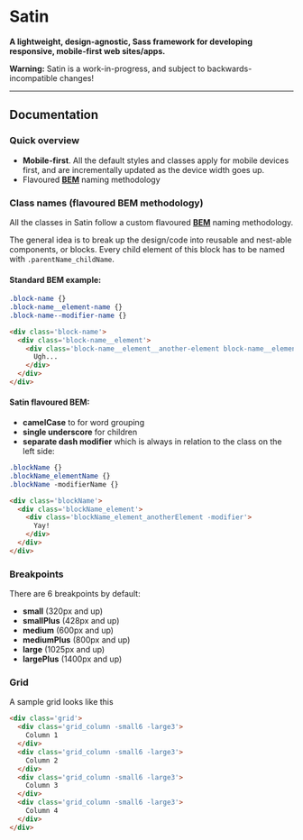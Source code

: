 # Satin

**A lightweight, design-agnostic, Sass framework for developing responsive, mobile-first web sites/apps.**

**Warning:** Satin is a work-in-progress, and subject to backwards-incompatible changes!


--------


## Documentation


### Quick overview

- **Mobile-first**. All the default styles and classes apply for mobile devices first, and are incrementally updated as the device width goes up.
- Flavoured **[BEM](http://csswizardry.com/2013/01/mindbemding-getting-your-head-round-bem-syntax/)** naming methodology


### Class names (flavoured BEM methodology)

All the classes in Satin follow a custom flavoured **[BEM](http://csswizardry.com/2013/01/mindbemding-getting-your-head-round-bem-syntax/)** naming methodology.

The general idea is to break up the design/code into reusable and nest-able components, or blocks. Every child element of this block has to be named with ```.parentName_childName```.

#### Standard BEM example:

```css
.block-name {}
.block-name__element-name {}
.block-name--modifier-name {}
```

```html
<div class='block-name'>
  <div class='block-name__element'>
    <div class='block-name__element__another-element block-name__element__another-element--modifier'>
      Ugh...
    </div>
  </div>
</div>
```

#### Satin flavoured BEM:

- **camelCase** to for word grouping
- **single underscore** for children
- **separate dash modifier** which is always in relation to the class on the left side:

```css
.blockName {}
.blockName_elementName {}
.blockName -modifierName {}
```

```html
<div class='blockName'>
  <div class='blockName_element'>
    <div class='blockName_element_anotherElement -modifier'>
      Yay!
    </div>
  </div>
</div>
```


### Breakpoints

There are 6 breakpoints by default:

- **small** (320px and up)
- **smallPlus** (428px and up)
- **medium** (600px and up)
- **mediumPlus** (800px and up)
- **large** (1025px and up)
- **largePlus** (1400px and up)


### Grid

A sample grid looks like this

```html
<div class='grid'>
  <div class='grid_column -small6 -large3'>
    Column 1
  </div>
  <div class='grid_column -small6 -large3'>
    Column 2
  </div>
  <div class='grid_column -small6 -large3'>
    Column 3
  </div>
  <div class='grid_column -small6 -large3'>
    Column 4
  </div>
</div>
```
